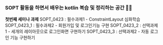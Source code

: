 ### SOPT 활동을 하면서 배우는 kotlin 복습 및 정리하는 공간 :punch::fire:

**첫번째 세미나 과제**
SOPT_0423   : 필수과제1 - ConstraintLayout 심화학습
SOPT_0423_1 : 필수과제2 - 회원가입 및 로그인기능 구현
SOPT_0423_2 : 선택과제1 - 세개의 레이아웃으로 로그인화면 구현하기
SOPT_0423_3 : 선택과제2 - 자동 로그인 기능 구현하기 
